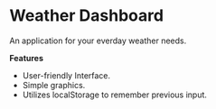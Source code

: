 # Weather Dashboard
An application for your everday weather needs.

**Features**

- User-friendly Interface.
- Simple graphics.
- Utilizes localStorage to remember previous input.
